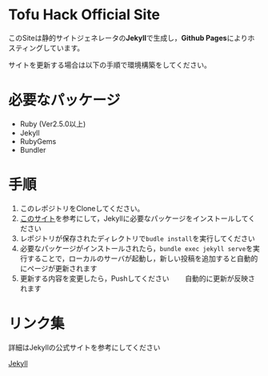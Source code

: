 # Tofu Hack Official Site

このSiteは静的サイトジェネレータの**Jekyll**で生成し，**Github Pages**によりホスティングしています。

サイトを更新する場合は以下の手順で環境構築をしてください。

# 必要なパッケージ
- Ruby (Ver2.5.0以上)
- Jekyll
- RubyGems
- Bundler

# 手順
1. このレポジトリをCloneしてください。
2. [このサイト](http://jekyllrb-ja.github.io/docs/installation/#requirements)を参考にして，Jekyllに必要なパッケージをインストールしてください
3. レポジトリが保存されたディレクトリで`budle install`を実行してください
4. 必要なパッケージがインストールされたら，`bundle exec jekyll serve`を実行することで，ローカルのサーバが起動し，新しい投稿を追加すると自動的にページが更新されます
6. 更新する内容を変更したら，Pushしてください
　　自動的に更新が反映されます

# リンク集
詳細はJekyllの公式サイトを参考にしてください

[Jekyll](http://jekyllrb-ja.github.io/docs/usage/)
